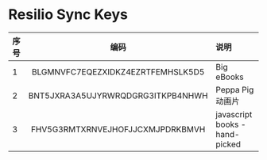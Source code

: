 # Resilio Sync Keys

| 序号 | 编码                                  | 说明
|:-----|:-------------------------------------:|:----------------
| 1    | BLGMNVFC7EQEZXIDKZ4EZRTFEMHSLK5D5     | Big eBooks
| 2    | BNT5JXRA3A5UJYRWRQDGRG3ITKPB4NHWH     | Peppa Pig 动画片
| 3    | FHV5G3RMTXRNVEJHOFJJCXMJPDRKBMVH      | javascript books - hand-picked 
